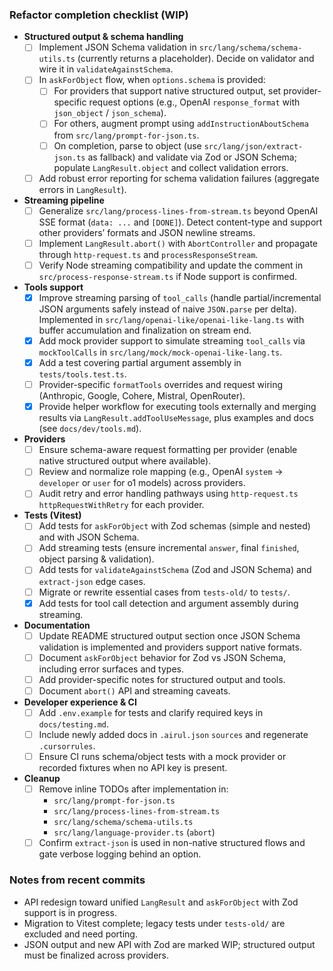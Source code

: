 ### Refactor completion checklist (WIP)

- **Structured output & schema handling**
  - [ ] Implement JSON Schema validation in `src/lang/schema/schema-utils.ts` (currently returns a placeholder). Decide on validator and wire it in `validateAgainstSchema`.
  - [ ] In `askForObject` flow, when `options.schema` is provided:
    - [ ] For providers that support native structured output, set provider-specific request options (e.g., OpenAI `response_format` with `json_object` / `json_schema`).
    - [ ] For others, augment prompt using `addInstructionAboutSchema` from `src/lang/prompt-for-json.ts`.
    - [ ] On completion, parse to object (use `src/lang/json/extract-json.ts` as fallback) and validate via Zod or JSON Schema; populate `LangResult.object` and collect validation errors.
  - [ ] Add robust error reporting for schema validation failures (aggregate errors in `LangResult`).

- **Streaming pipeline**
  - [ ] Generalize `src/lang/process-lines-from-stream.ts` beyond OpenAI SSE format (`data: ...` and `[DONE]`). Detect content-type and support other providers’ formats and JSON newline streams.
  - [ ] Implement `LangResult.abort()` with `AbortController` and propagate through `http-request.ts` and `processResponseStream`.
  - [ ] Verify Node streaming compatibility and update the comment in `src/process-response-stream.ts` if Node support is confirmed.

- **Tools support**
  - [x] Improve streaming parsing of `tool_calls` (handle partial/incremental JSON arguments safely instead of naive `JSON.parse` per delta). Implemented in `src/lang/openai-like/openai-like-lang.ts` with buffer accumulation and finalization on stream end.
  - [x] Add mock provider support to simulate streaming `tool_calls` via `mockToolCalls` in `src/lang/mock/mock-openai-like-lang.ts`.
  - [x] Add a test covering partial argument assembly in `tests/tools.test.ts`.
  - [ ] Provider-specific `formatTools` overrides and request wiring (Anthropic, Google, Cohere, Mistral, OpenRouter).
  - [x] Provide helper workflow for executing tools externally and merging results via `LangResult.addToolUseMessage`, plus examples and docs (see `docs/dev/tools.md`).

- **Providers**
  - [ ] Ensure schema-aware request formatting per provider (enable native structured output where available).
  - [ ] Review and normalize role mapping (e.g., OpenAI `system` → `developer` or `user` for o1 models) across providers.
  - [ ] Audit retry and error handling pathways using `http-request.ts` `httpRequestWithRetry` for each provider.

- **Tests (Vitest)**
  - [ ] Add tests for `askForObject` with Zod schemas (simple and nested) and with JSON Schema.
  - [ ] Add streaming tests (ensure incremental `answer`, final `finished`, object parsing & validation).
  - [ ] Add tests for `validateAgainstSchema` (Zod and JSON Schema) and `extract-json` edge cases.
  - [ ] Migrate or rewrite essential cases from `tests-old/` to `tests/`.
  - [x] Add tests for tool call detection and argument assembly during streaming.

- **Documentation**
  - [ ] Update README structured output section once JSON Schema validation is implemented and providers support native formats.
  - [ ] Document `askForObject` behavior for Zod vs JSON Schema, including error surfaces and types.
  - [ ] Add provider-specific notes for structured output and tools.
  - [ ] Document `abort()` API and streaming caveats.

- **Developer experience & CI**
  - [ ] Add `.env.example` for tests and clarify required keys in `docs/testing.md`.
  - [ ] Include newly added docs in `.airul.json` `sources` and regenerate `.cursorrules`.
  - [ ] Ensure CI runs schema/object tests with a mock provider or recorded fixtures when no API key is present.

- **Cleanup**
  - [ ] Remove inline TODOs after implementation in:
    - `src/lang/prompt-for-json.ts`
    - `src/lang/process-lines-from-stream.ts`
    - `src/lang/schema/schema-utils.ts`
    - `src/lang/language-provider.ts` (`abort`)
  - [ ] Confirm `extract-json` is used in non-native structured flows and gate verbose logging behind an option.

### Notes from recent commits
- API redesign toward unified `LangResult` and `askForObject` with Zod support is in progress.
- Migration to Vitest complete; legacy tests under `tests-old/` are excluded and need porting.
- JSON output and new API with Zod are marked WIP; structured output must be finalized across providers.